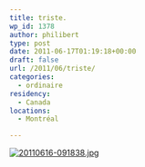 ```yaml
---
title: triste.
wp_id: 1378
author: philibert
type: post
date: 2011-06-17T01:19:18+00:00
draft: false
url: /2011/06/triste/
categories:
  - ordinaire
residency:
  - Canada
locations:
  - Montréal

---
```

[<img src="/uploads/2011/06/20110616-091838.jpg" alt="20110616-091838.jpg" class="alignnone size-full" />][1]

 [1]: /uploads/2011/06/20110616-091838.jpg